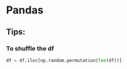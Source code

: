 # Pandas

## Tips:

### To shuffle the df

```python
df = df.iloc[np.random.permutation(len(df))]
```

